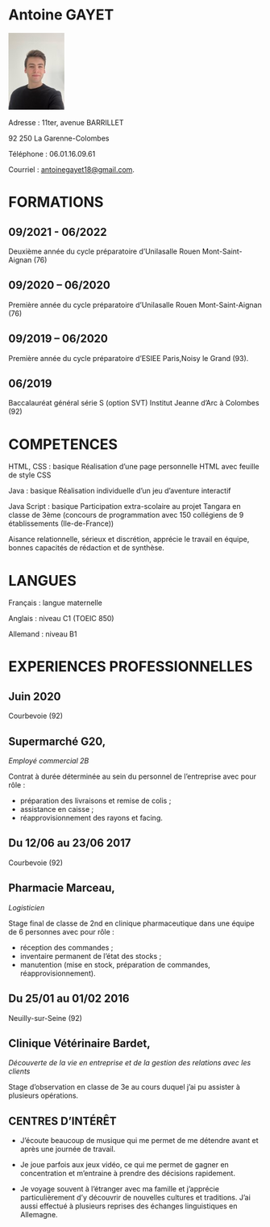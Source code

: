 # Antoine GAYET #

![photo](/photo_cv.jpg "smile")

Adresse : 	11ter, avenue BARRILLET 

92 250 La Garenne-Colombes   

Téléphone :	06.01.16.09.61

Courriel : 	[antoinegayet18@gmail.com](https://mail.google.com/mail/u/0/?pli=1#inbox).

# FORMATIONS #

## 09/2021 - 06/2022 ##
Deuxième année du cycle préparatoire d’Unilasalle Rouen Mont-Saint-Aignan (76)

## 09/2020 – 06/2020 ##
Première année du cycle préparatoire d’Unilasalle Rouen Mont-Saint-Aignan (76)

## 09/2019 – 06/2020 ##
Première année du cycle préparatoire d’ESIEE Paris,Noisy le Grand (93).

## 06/2019 ##
Baccalauréat général série S (option SVT)
Institut Jeanne d’Arc à Colombes (92)
 
# COMPETENCES #

HTML, CSS : basique
Réalisation d’une page personnelle HTML
avec feuille de style CSS

Java : basique
Réalisation individuelle d’un jeu d’aventure interactif

Java Script : basique
Participation extra-scolaire au projet Tangara en classe de 3ème (concours de programmation avec 150 collégiens de 9 établissements (Ile-de-France))

Aisance relationnelle, sérieux et discrétion, apprécie le travail en équipe, bonnes capacités de rédaction et de synthèse.

# LANGUES #

Français : langue maternelle

Anglais : niveau C1 (TOEIC 850)

Allemand : niveau B1

# EXPERIENCES PROFESSIONNELLES #

## Juin 2020 ##
Courbevoie (92)

## Supermarché G20, ##

*Employé commercial 2B* 

Contrat à durée déterminée au sein du personnel de l’entreprise avec pour rôle :
* préparation des livraisons et remise de colis ;
* assistance en caisse ;
* réapprovisionnement des rayons et facing.

## Du 12/06 au 23/06 2017 ##
Courbevoie (92)

## Pharmacie Marceau, ##  

*Logisticien*

Stage final de classe de 2nd en clinique pharmaceutique dans une équipe de 6 personnes avec pour rôle :
* réception des commandes ;
* inventaire permanent de l’état des     stocks ;
* manutention (mise en stock, préparation de commandes, réapprovisionnement).

## Du 25/01 au 01/02 2016 ##
Neuilly-sur-Seine (92)

## Clinique Vétérinaire Bardet, ##  
*Découverte de la vie en entreprise et de la gestion des relations avec les clients* 

Stage d’observation en classe de 3e au cours duquel j’ai pu assister à plusieurs opérations.

## CENTRES D’INTÉRÊT ##

* J’écoute beaucoup de musique qui me permet de me détendre avant et après une journée de travail.

* Je joue parfois aux jeux vidéo, ce qui me permet de gagner en concentration et m’entraine à prendre des décisions rapidement.

* Je voyage souvent à l’étranger avec ma famille et j’apprécie particulièrement d’y découvrir de nouvelles cultures et traditions. J’ai aussi effectué à plusieurs reprises des échanges linguistiques en Allemagne.


